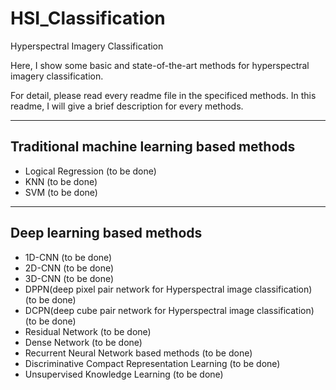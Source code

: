 # HSI_Classification

Hyperspectral Imagery Classification

Here, I show some basic and state-of-the-art methods for hyperspectral imagery classification.

For detail, please read every readme file in the specificed methods.
In this readme, I will give a brief description for every methods.

-------------------------------
## Traditional machine learning based methods
- Logical Regression (to be done)
- KNN (to be done)
- SVM (to be done)

-------------------------------
## Deep learning based methods
- 1D-CNN (to be done)
- 2D-CNN (to be done)
- 3D-CNN (to be done)
- DPPN(deep pixel pair network for Hyperspectral image classification) (to be done)
- DCPN(deep cube pair network for Hyperspectral image classification) (to be done)
- Residual Network (to be done)
- Dense Network (to be done)
- Recurrent Neural Network based methods (to be done)
- Discriminative Compact Representation Learning (to be done)
- Unsupervised Knowledge Learning (to be done)
